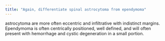 ```yaml
---
title: "Again, differentiate spinal astrocytoma from ependymoma"
---
```

astrocytoma are more often eccentric and infiltrative with indistinct margins. Ependymoma is often centrically positioned, well defined, and will often present with hemorrhage and cystic degeneration in a small portion.

